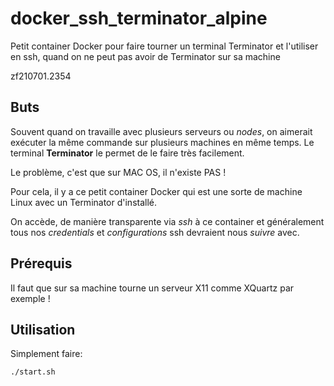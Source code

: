 # docker_ssh_terminator_alpine
Petit container Docker pour faire tourner un terminal Terminator et l'utiliser en ssh, quand on ne peut pas avoir de Terminator sur sa machine

zf210701.2354

## Buts
Souvent quand on travaille avec plusieurs serveurs ou *nodes*, on aimerait exécuter la même commande sur plusieurs machines en même temps. Le terminal **Terminator** le permet de le faire très facilement.

Le problème, c'est que sur MAC OS, il n'existe PAS !

Pour cela, il y a ce petit container Docker qui est une sorte de machine Linux avec un Terminator d'installé.

On accède, de manière transparente via *ssh* à ce container et généralement tous nos *credentials* et *configurations* ssh devraient nous *suivre* avec.


## Prérequis
Il faut que sur sa machine tourne un serveur X11 comme XQuartz par exemple !

## Utilisation
Simplement faire:
```
./start.sh
```

